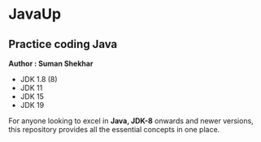 <h1>JavaUp</h1>  
<h2>Practice coding Java</h2>

**Author : Suman Shekhar**<br>
- JDK 1.8 (8)
- JDK 11
- JDK 15
- JDK 19
<p>For anyone looking to excel in <strong>Java, JDK-8</strong> onwards and newer versions, this repository provides all the essential concepts in one place.</p>

